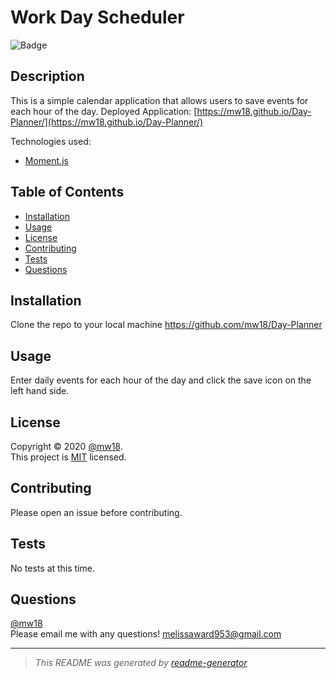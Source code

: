 # Work Day Scheduler 
  ![Badge](https://img.shields.io/badge/license-MIT-green)
  ## Description
  This is a simple calendar application that allows users to save events for each hour of the day.
  Deployed Application: [https://mw18.github.io/Day-Planner/](https://mw18.github.io/Day-Planner/)
  
  Technologies used: 
  *  [Moment.js](https://momentjs.com/)
  
  ## Table of Contents
  * [Installation](#installation)
  * [Usage](#usage)
  * [License](#license)
  * [Contributing](#contributing)
  * [Tests](#tests)
  * [Questions](#questions)
  
  ## Installation
  Clone the repo to your local machine https://github.com/mw18/Day-Planner
  ## Usage
  Enter daily events for each hour of the day and click the save icon on the left hand side.
  ## License
  Copyright &#169; 2020 [@mw18](https://github.com/mw18).<br>
  This project is [MIT](https://choosealicense.com/licenses/mit/) licensed.
  
  ## Contributing
  Please open an issue before contributing. 
  ## Tests
  No tests at this time. 
  ## Questions
  [@mw18](https://github.com/mw18)<br>
  Please email me with any questions! <melissaward953@gmail.com>
  _____________________________________________________
  > *This README was generated by [readme-generator](https://github.com/mw/README-generator)*
